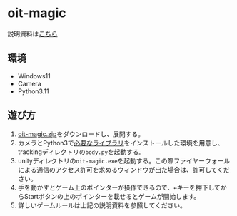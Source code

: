 # oit-magic

説明資料は[こちら](https://raw.githubusercontent.com/yashikota/oit-magic/master/docs/oit-magic.pdf)  

## 環境

- Windows11
- Camera
- Python3.11

## 遊び方

1. [oit-magic.zip](https://github.com/yashikota/oit-magic/releases/download/1.0.0/oit-magic.zip)をダウンロードし、展開する。  
2. カメラとPython3で[必要なライブラリ](/tracking/README.md)をインストールした環境を用意し、trackingディレクトリの`body.py`を起動する。  
3. unityディレクトリの`oit-magic.exe`を起動する。この際ファイヤーウォールによる通信のアクセス許可を求めるウィンドウが出た場合は、許可してください。  
4. 手を動かすとゲーム上のポインターが操作できるので、`←`キーを押下してからStartボタンの上のポインターを載せるとゲームが開始します。
5. 詳しいゲームルールは上記の説明資料を参照してください。  
